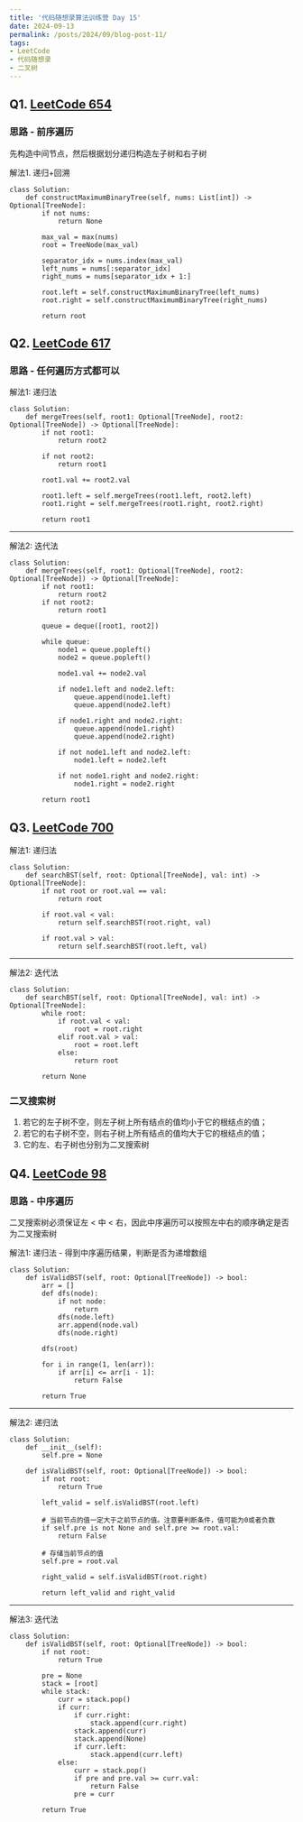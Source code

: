 ```yaml
---
title: '代码随想录算法训练营 Day 15'
date: 2024-09-13
permalink: /posts/2024/09/blog-post-11/
tags:
- LeetCode
- 代码随想录
- 二叉树 
---
```


## Q1. [LeetCode 654](https://leetcode.com/problems/maximum-binary-tree/)

### 思路 - 前序遍历

先构造中间节点，然后根据划分递归构造左子树和右子树

解法1. 递归+回溯

```
class Solution:
    def constructMaximumBinaryTree(self, nums: List[int]) -> Optional[TreeNode]:
        if not nums:
            return None
        
        max_val = max(nums)
        root = TreeNode(max_val)

        separator_idx = nums.index(max_val)
        left_nums = nums[:separator_idx]
        right_nums = nums[separator_idx + 1:]

        root.left = self.constructMaximumBinaryTree(left_nums)
        root.right = self.constructMaximumBinaryTree(right_nums)

        return root
```

## Q2. [LeetCode 617](https://leetcode.com/problems/merge-two-binary-trees/)

### 思路 - 任何遍历方式都可以

解法1: 递归法

```
class Solution:
    def mergeTrees(self, root1: Optional[TreeNode], root2: Optional[TreeNode]) -> Optional[TreeNode]:
        if not root1:
            return root2
        
        if not root2:
            return root1
        
        root1.val += root2.val

        root1.left = self.mergeTrees(root1.left, root2.left)
        root1.right = self.mergeTrees(root1.right, root2.right)

        return root1
```

---

解法2: 迭代法

```
class Solution:
    def mergeTrees(self, root1: Optional[TreeNode], root2: Optional[TreeNode]) -> Optional[TreeNode]:
        if not root1:
            return root2
        if not root2:
            return root1
        
        queue = deque([root1, root2])

        while queue:
            node1 = queue.popleft()
            node2 = queue.popleft()
            
            node1.val += node2.val

            if node1.left and node2.left:
                queue.append(node1.left)
                queue.append(node2.left)
            
            if node1.right and node2.right:
                queue.append(node1.right)
                queue.append(node2.right)
            
            if not node1.left and node2.left:
                node1.left = node2.left
            
            if not node1.right and node2.right:
                node1.right = node2.right
            
        return root1
```

## Q3. [LeetCode 700](https://leetcode.com/problems/search-in-a-binary-search-tree/)

解法1: 递归法

```
class Solution:
    def searchBST(self, root: Optional[TreeNode], val: int) -> Optional[TreeNode]:
        if not root or root.val == val:
            return root
        
        if root.val < val:
            return self.searchBST(root.right, val)
        
        if root.val > val:
            return self.searchBST(root.left, val)
```

---

解法2: 迭代法

```
class Solution:
    def searchBST(self, root: Optional[TreeNode], val: int) -> Optional[TreeNode]:
        while root:
            if root.val < val:
                root = root.right
            elif root.val > val:
                root = root.left
            else:
                return root
        
        return None
```

### 二叉搜索树

1. 若它的左子树不空，则左子树上所有结点的值均小于它的根结点的值；
2. 若它的右子树不空，则右子树上所有结点的值均大于它的根结点的值；
3. 它的左、右子树也分别为二叉搜索树

## Q4. [LeetCode 98](https://leetcode.com/problems/validate-binary-search-tree/)

### 思路 - 中序遍历

二叉搜索树必须保证左 < 中 < 右，因此中序遍历可以按照左中右的顺序确定是否为二叉搜索树

解法1: 递归法 - 得到中序遍历结果，判断是否为递增数组

```
class Solution:
    def isValidBST(self, root: Optional[TreeNode]) -> bool:
        arr = []
        def dfs(node):
            if not node:
                return
            dfs(node.left)
            arr.append(node.val)
            dfs(node.right)
        
        dfs(root)
        
        for i in range(1, len(arr)):
            if arr[i] <= arr[i - 1]:
                return False

        return True
```

---

解法2: 递归法

```
class Solution:
    def __init__(self):
        self.pre = None

    def isValidBST(self, root: Optional[TreeNode]) -> bool:
        if not root:
            return True
        
        left_valid = self.isValidBST(root.left)

        # 当前节点的值一定大于之前节点的值。注意要判断条件，值可能为0或者负数
        if self.pre is not None and self.pre >= root.val:
            return False
        
        # 存储当前节点的值
        self.pre = root.val

        right_valid = self.isValidBST(root.right)

        return left_valid and right_valid
```

---

解法3: 迭代法

```
class Solution:
    def isValidBST(self, root: Optional[TreeNode]) -> bool:
        if not root:
            return True
        
        pre = None
        stack = [root]
        while stack:
            curr = stack.pop()
            if curr:
                if curr.right:
                    stack.append(curr.right)
                stack.append(curr)
                stack.append(None)
                if curr.left:
                    stack.append(curr.left)
            else:
                curr = stack.pop()
                if pre and pre.val >= curr.val:
                    return False
                pre = curr
        
        return True
```
